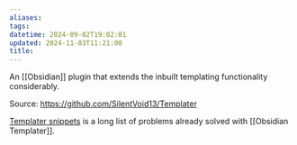 ```yaml
---
aliases: 
tags: 
datetime: 2024-09-02T19:02:01
updated: 2024-11-03T11:21:00
title:
---
```

An [[Obsidian]] plugin that extends the inbuilt templating functionality considerably.

Source: https://github.com/SilentVoid13/Templater

[Templater snippets](https://zachyoung.dev/posts/templater-snippets) is a long list of problems already solved with [[Obsidian Templater]].